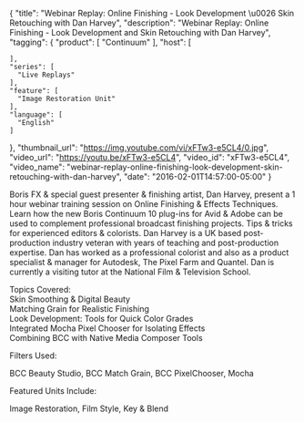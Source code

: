 {
  "title": "Webinar Replay: Online Finishing - Look Development \u0026 Skin Retouching with Dan Harvey",
  "description": "Webinar Replay: Online Finishing - Look Development and Skin Retouching with Dan Harvey",
  "tagging": {
    "product": [
      "Continuum"
    ],
    "host": [

    ],
    "series": [
      "Live Replays"
    ],
    "feature": [
      "Image Restoration Unit"
    ],
    "language": [
      "English"
    ]
  },
  "thumbnail_url": "https://img.youtube.com/vi/xFTw3-e5CL4/0.jpg",
  "video_url": "https://youtu.be/xFTw3-e5CL4",
  "video_id": "xFTw3-e5CL4",
  "video_name": "webinar-replay-online-finishing-look-development-skin-retouching-with-dan-harvey",
  "date": "2016-02-01T14:57:00-05:00"
}

Boris FX &amp; special guest presenter &amp; finishing artist, Dan Harvey,
present a 1 hour webinar training session on Online Finishing &amp; Effects
Techniques. Learn how the new Boris Continuum 10 plug-ins for Avid &amp; Adobe
can be used to complement professional broadcast finishing projects. Tips
&amp; tricks for experienced editors &amp; colorists. Dan Harvey is a UK based
post-production industry veteran with years of teaching and post-production
expertise. Dan has worked as a professional colorist and also as a product
specialist &amp; manager for Autodesk, The Pixel Farm and Quantel. Dan is
currently a visiting tutor at the National Film &amp; Television School.

Topics Covered:  
Skin Smoothing &amp; Digital Beauty  
Matching Grain for Realistic Finishing  
Look Development: Tools for Quick Color Grades  
Integrated Mocha Pixel Chooser for Isolating Effects  
Combining BCC with Native Media Composer Tools

Filters Used:

BCC Beauty Studio, BCC Match Grain, BCC PixelChooser, Mocha

Featured Units Include:

Image Restoration, Film Style, Key &amp; Blend


